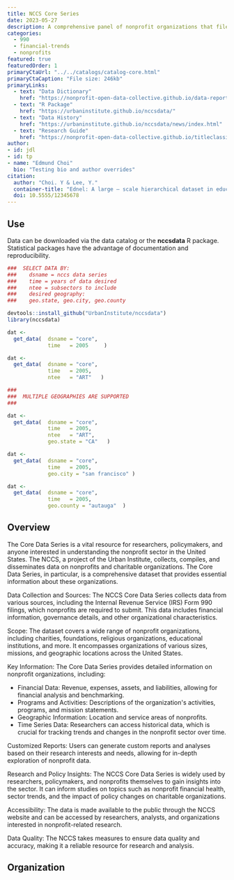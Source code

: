 ```yaml
---
title: NCCS Core Series
date: 2023-05-27
description: A comprehensive panel of nonprofit organizations that file IRS form 990. 
categories:
  - 990
  - financial-trends
  - nonprofits
featured: true
featuredOrder: 1
primaryCtaUrl: "../../catalogs/catalog-core.html"
primaryCtaCaption: "File size: 246kb"
primaryLinks:
  - text: "Data Dictionary"
    href: "https://nonprofit-open-data-collective.github.io/data-report-templates/data-dictionary-layout-v7.html"
  - text: "R Package"
    href: "https://urbaninstitute.github.io/nccsdata/"
  - text: "Data History"
    href: "https://urbaninstitute.github.io/nccsdata/news/index.html"  
  - text: "Research Guide"
    href: "https://nonprofit-open-data-collective.github.io/titleclassifier/data-raw/DATA-PREP.html"
author:
- id: jdl
- id: tp
- name: "Edmund Choi"
  bio: "Testing bio and author overrides"
citation: 
  author: "Choi. Y & Lee, Y."
  container-title: "Ednel: A large – scale hierarchical dataset in education"
  doi: 10.5555/12345678
---
```


## Use

Data can be downloaded via the data catalog or the **nccsdata** R package. Statistical packages have the advantage of documentation and reproducibility. 

```r
###  SELECT DATA BY: 
###    dsname = nccs data series
###    time = years of data desired
###    ntee = subsectors to include
###    desired geography: 
###    geo.state, geo.city, geo.county

devtools::install_github("UrbanInstitute/nccsdata")
library(nccsdata)

dat <-
  get_data(  dsname = "core",
             time   = 2005     )

dat <-
  get_data(  dsname = "core",
             time   = 2005,
             ntee   = "ART"   )

###
###  MULTIPLE GEOGRAPHIES ARE SUPPORTED 
###

dat <-
  get_data(  dsname = "core",
             time   = 2005,
             ntee   = "ART",   
             geo.state = "CA"   )

dat <-
  get_data(  dsname = "core",
             time   = 2005,
             geo.city = "san francisco" )

dat <-
  get_data(  dsname = "core",
             time   = 2005,
             geo.county = "autauga"  )
```


## Overview

The Core Data Series is a vital resource for researchers, policymakers, and anyone interested in understanding the nonprofit sector in the United States. The NCCS, a project of the Urban Institute, collects, compiles, and disseminates data on nonprofits and charitable organizations. The Core Data Series, in particular, is a comprehensive dataset that provides essential information about these organizations. 

Data Collection and Sources: The NCCS Core Data Series collects data from various sources, including the Internal Revenue Service (IRS) Form 990 filings, which nonprofits are required to submit. This data includes financial information, governance details, and other organizational characteristics.

Scope: The dataset covers a wide range of nonprofit organizations, including charities, foundations, religious organizations, educational institutions, and more. It encompasses organizations of various sizes, missions, and geographic locations across the United States.

Key Information: The Core Data Series provides detailed information on nonprofit organizations, including:

* Financial Data: Revenue, expenses, assets, and liabilities, allowing for financial analysis and benchmarking.
* Programs and Activities: Descriptions of the organization's activities, programs, and mission statements.
* Geographic Information: Location and service areas of nonprofits.
* Time Series Data: Researchers can access historical data, which is crucial for tracking trends and changes in the nonprofit sector over time.

Customized Reports: Users can generate custom reports and analyses based on their research interests and needs, allowing for in-depth exploration of nonprofit data.

Research and Policy Insights: The NCCS Core Data Series is widely used by researchers, policymakers, and nonprofits themselves to gain insights into the sector. It can inform studies on topics such as nonprofit financial health, sector trends, and the impact of policy changes on charitable organizations.

Accessibility: The data is made available to the public through the NCCS website and can be accessed by researchers, analysts, and organizations interested in nonprofit-related research.

Data Quality: The NCCS takes measures to ensure data quality and accuracy, making it a reliable resource for research and analysis.

## Organization 






